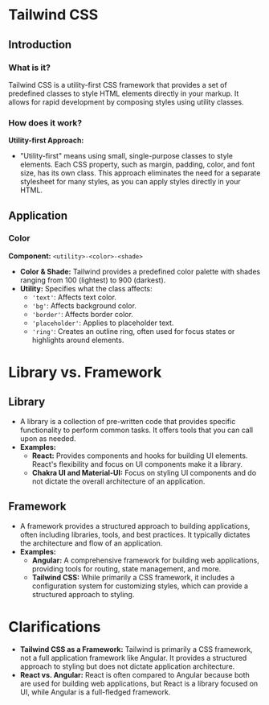 # Tailwind CSS

## Introduction

### What is it?
Tailwind CSS is a utility-first CSS framework that provides a set of predefined classes to style HTML elements directly in your markup. It allows for rapid development by composing styles using utility classes.

### How does it work?
**Utility-first Approach:**
- "Utility-first" means using small, single-purpose classes to style elements. Each CSS property, such as margin, padding, color, and font size, has its own class. This approach eliminates the need for a separate stylesheet for many styles, as you can apply styles directly in your HTML.

## Application

### Color
**Component:** `<utility>-<color>-<shade>`
- **Color & Shade:** Tailwind provides a predefined color palette with shades ranging from 100 (lightest) to 900 (darkest).
- **Utility:** Specifies what the class affects:
  - `'text'`: Affects text color.
  - `'bg'`: Affects background color.
  - `'border'`: Affects border color.
  - `'placeholder'`: Applies to placeholder text.
  - `'ring'`: Creates an outline ring, often used for focus states or highlights around elements.

# Library vs. Framework

## Library
- A library is a collection of pre-written code that provides specific functionality to perform common tasks. It offers tools that you can call upon as needed.
- **Examples:**
  - **React:** Provides components and hooks for building UI elements. React's flexibility and focus on UI components make it a library.
  - **Chakra UI and Material-UI:** Focus on styling UI components and do not dictate the overall architecture of an application.

## Framework
- A framework provides a structured approach to building applications, often including libraries, tools, and best practices. It typically dictates the architecture and flow of an application.
- **Examples:**
  - **Angular:** A comprehensive framework for building web applications, providing tools for routing, state management, and more.
  - **Tailwind CSS:** While primarily a CSS framework, it includes a configuration system for customizing styles, which can provide a structured approach to styling.

# Clarifications

- **Tailwind CSS as a Framework:** Tailwind is primarily a CSS framework, not a full application framework like Angular. It provides a structured approach to styling but does not dictate application architecture.
- **React vs. Angular:** React is often compared to Angular because both are used for building web applications, but React is a library focused on UI, while Angular is a full-fledged framework.
